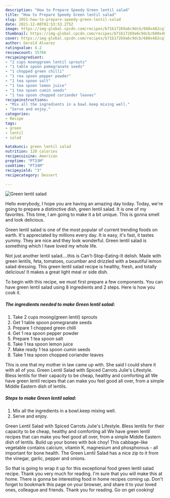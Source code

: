```yaml
---
description: "How to Prepare Speedy Green lentil salad"
title: "How to Prepare Speedy Green lentil salad"
slug: 2051-how-to-prepare-speedy-green-lentil-salad
date: 2021-12-08T02:53:53.275Z
image: https://img-global.cpcdn.com/recipes/b71b17269a6c9dcb/680x482cq70/green-lentil-salad-recipe-main-photo.jpg
thumbnail: https://img-global.cpcdn.com/recipes/b71b17269a6c9dcb/680x482cq70/green-lentil-salad-recipe-main-photo.jpg
cover: https://img-global.cpcdn.com/recipes/b71b17269a6c9dcb/680x482cq70/green-lentil-salad-recipe-main-photo.jpg
author: Gerald Alvarez
ratingvalue: 4.2
reviewcount: 35766
recipeingredient:
- "2 cups moonggreen lentil sprouts"
- "1 table spoon pomegranate seeds"
- "1 chopped green chilli"
- "1 rea spoon pepper powder"
- "1 tea spoon salt"
- "1 tea spoon lemon juice"
- "1 tea spoon cumin seeds"
- "1 tea spoon chopped coriander leaves"
recipeinstructions:
- "Mix all the ingredients in a bowl.keep mixing well."
- "Serve and enjoy."
categories:
- Recipe
tags:
- green
- lentil
- salad

katakunci: green lentil salad 
nutrition: 120 calories
recipecuisine: American
preptime: "PT33M"
cooktime: "PT34M"
recipeyield: "3"
recipecategory: Dessert

---
```



![Green lentil salad](https://img-global.cpcdn.com/recipes/b71b17269a6c9dcb/680x482cq70/green-lentil-salad-recipe-main-photo.jpg)

Hello everybody, I hope you are having an amazing day today. Today, we're going to prepare a distinctive dish, green lentil salad. It is one of my favorites. This time, I am going to make it a bit unique. This is gonna smell and look delicious.

Green lentil salad is one of the most popular of current trending foods on earth. It's appreciated by millions every day. It is easy, it's fast, it tastes yummy. They are nice and they look wonderful. Green lentil salad is something which I have loved my whole life.

Not just another lentil salad….this is Can&#39;t-Stop-Eating-It delish. Made with green lentils, feta, tomatoes, cucumber and drizzled with a beautiful lemon salad dressing. This green lentil salad recipe is healthy, fresh, and totally delicious! It makes a great light meal or side dish.


To begin with this recipe, we must first prepare a few components. You can have green lentil salad using 8 ingredients and 2 steps. Here is how you cook it.

<!--inarticleads1-->

##### The ingredients needed to make Green lentil salad:

1. Take 2 cups moong(green lentil) sprouts
1. Get 1 table spoon pomegranate seeds
1. Prepare 1 chopped green chilli
1. Get 1 rea spoon pepper powder
1. Prepare 1 tea spoon salt
1. Take 1 tea spoon lemon juice
1. Make ready 1 tea spoon cumin seeds
1. Take 1 tea spoon chopped coriander leaves


This is one that my mother in law came up with. She said I could share it with all of you. Green Lentil Salad with Spiced Carrots Julie&#39;s Lifestyle. Bless lentils for their capacity to be cheap, healthy and comforting all We have green lentil recipes that can make you feel good all over, from a simple Middle Eastern dish of lentils. 

<!--inarticleads2-->

##### Steps to make Green lentil salad:

1. Mix all the ingredients in a bowl.keep mixing well.
1. Serve and enjoy.


Green Lentil Salad with Spiced Carrots Julie&#39;s Lifestyle. Bless lentils for their capacity to be cheap, healthy and comforting all We have green lentil recipes that can make you feel good all over, from a simple Middle Eastern dish of lentils. Build up your bones with bok choy! This cabbage-like vegetable contains calcium, vitamin K, magnesium and phosphorous - all important for bone health. The Green Lentil Salad has a nice zip to it from the vinegar, garlic, pepper and onions. 

So that is going to wrap it up for this exceptional food green lentil salad recipe. Thank you very much for reading. I'm sure that you will make this at home. There is gonna be interesting food in home recipes coming up. Don't forget to bookmark this page on your browser, and share it to your loved ones, colleague and friends. Thank you for reading. Go on get cooking!
